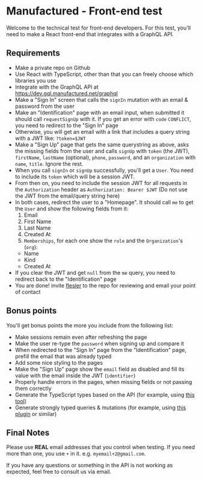 # Manufactured - Front-end test

Welcome to the technical test for front-end developers. For this test, you'll need to make a React front-end that integrates with a GraphQL API.

## Requirements

- Make a private repo on Github
- Use React with TypeScript, other than that you can freely choose which libraries you use
- Integrate with the GraphQL API at https://dev.gql.manufactured.net/graphql
- Make a "Sign In" screen that calls the `signIn` mutation with an email & password from the user
- Make an "Identification" page with an email input, when submitted it should call `requestSignUp` with it. If you get an error with `code` `CONFLICT`, you need to redirect to the "Sign In" page
- Otherwise, you will get an email with a link that includes a query string with a JWT like: `?token=$JWT`
- Make a "Sign Up" page that gets the same querystring as above, asks the missing fields from the user and calls `signUp` with `token` (the JWT), `firstName`, `lastName` (optional), `phone`, `password`, and an `organization` with `name`, `title`. Ignore the rest.
- When you call `signIn` or `signUp` successfully, you'll get a `User`. You need to include its `token` which will be a session JWT.
- From then on, you need to include the session JWT for all requests in the `Authorization` header as `Authorization: Bearer $JWT` (Do not use the JWT from the email/query string here)
- In both cases, redirect the user to a "Homepage". It should call `me` to get the `User` and show the following fields from it:
  1. Email
  1. First Name
  1. Last Name
  1. Created At
  1. `Memberships`, for each one show the `role` and the `Organization`'s (`org`):
    - Name
    - Kind
    - Created At
- If you clear the JWT and get `null` from the `me` query, you need to redirect back to the "Identification" page
- You are done! invite [flesler](https://github.com/flesler/) to the repo for reviewing and email your point of contact

## Bonus points

You'll get bonus points the more you include from the following list:

- Make sessions remain even after refreshing the page
- Make the user re-type the `password` when signing up and compare it
- When redirected to the "Sign In" page from the "Identification" page, prefill the email that was already typed
- Add some nice styling to the pages
- Make the "Sign Up" page show the `email` field as disabled and fill its value with the email inside the JWT (`identifier`)
- Properly handle errors in the pages, when missing fields or not passing them correctly
- Generate the TypeScript types based on the API (for example, using [this tool](https://www.graphql-code-generator.com/))
- Generate strongly typed queries & mutations (for example, using [this plugin](https://www.graphql-code-generator.com/docs/plugins/typescript-react-apollo) or similar)

## Final Notes

Please use **REAL** email addresses that you control when testing. If you need more than one, you use `+` in it. e.g. `myemail+2@gmail.com`.

If you have any questions or something in the API is not working as expected, feel free to consult us via email.

